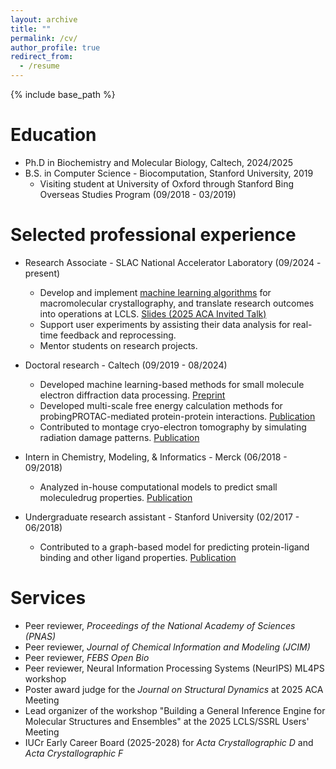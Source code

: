 ```yaml
---
layout: archive
title: ""
permalink: /cv/
author_profile: true
redirect_from:
  - /resume
---
```


{% include base_path %}

Education
======
* Ph.D in Biochemistry and Molecular Biology, Caltech, 2024/2025
* B.S. in Computer Science - Biocomputation, Stanford University, 2019
  * Visiting student at University of Oxford through Stanford Bing Overseas Studies Program (09/2018 - 03/2019)

Selected professional experience
======
* Research Associate - SLAC National Accelerator Laboratory (09/2024 - present)
  * Develop and implement [machine learning algorithms](https://github.com/DorisMai/abismal_torch) for macromolecular crystallography, and translate research outcomes into operations at LCLS. [Slides (2025 ACA Invited Talk)](https://docs.google.com/presentation/d/1VvBTk06yBm0cFEA91ZJYH0vYohx02drm70LbBemrsxs/edit?usp=sharing)
  * Support user experiments by assisting their data analysis for real-time feedback and reprocessing.
  * Mentor students on research projects.

* Doctoral research - Caltech (09/2019 - 08/2024)
  * Developed machine learning-based methods for small molecule electron diffraction data processing. [Preprint](https://chemrxiv.org/engage/chemrxiv/article-details/66bd949820ac769e5fa7d032)
  * Developed multi-scale free energy calculation methods for probingPROTAC-mediated protein-protein interactions. [Publication](https://pubs.acs.org/doi/full/10.1021/acs.jpcb.2c05795)
  * Contributed to montage cryo-electron tomography by simulating radiation damage patterns. [Publication](https://www.sciencedirect.com/science/article/pii/S1047847722000302)

* Intern in Chemistry, Modeling, & Informatics - Merck (06/2018 - 09/2018)
  * Analyzed in-house computational models to predict small moleculedrug properties. [Publication](https://pubs.acs.org/doi/10.1021/acs.jcim.2c00245)

* Undergraduate research assistant - Stanford University (02/2017 - 06/2018)
  * Contributed to a graph-based model for predicting protein-ligand binding and other ligand properties. [Publication](https://pubs.acs.org/doi/full/10.1021/acscentsci.8b00507)
  
  
Services
======
* Peer reviewer, *Proceedings of the National Academy of Sciences (PNAS)*
* Peer reviewer, *Journal of Chemical Information and Modeling (JCIM)*
* Peer reviewer, *FEBS Open Bio*
* Peer reviewer, Neural Information Processing Systems (NeurIPS) ML4PS workshop
* Poster award judge for the *Journal on Structural Dynamics* at 2025 ACA Meeting
* Lead organizer of the workshop "Building a General Inference Engine for Molecular Structures and Ensembles" at the 2025 LCLS/SSRL Users' Meeting
* IUCr Early Career Board (2025-2028) for *Acta Crystallographic D* and *Acta Crystallographic F*
